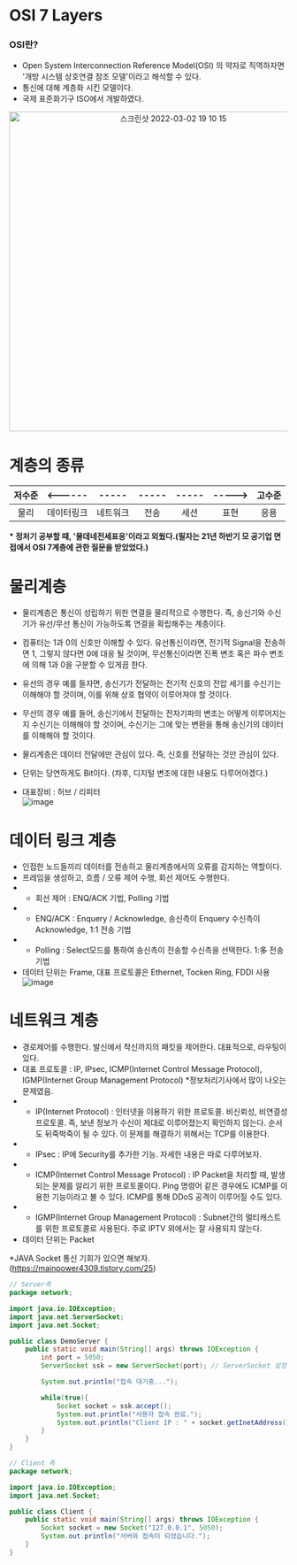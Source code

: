 OSI 7 Layers
===========
<h3>OSI란?</h3>

* Open System Interconnection Reference Model(OSI) 의 약자로 직역하자면 '개방 시스템 상호연결 참조 모델'이라고 해석할 수 있다.
* 통신에 대해 계층화 시킨 모델이다.
* 국제 표준화기구 ISO에서 개발하였다.
<p align="center">
  <img width="578" alt="스크린샷 2022-03-02 19 10 15" src="https://user-images.githubusercontent.com/70207093/156341276-a3ff91fc-55ee-4e66-bea0-0f4495b4368b.png"/>
</p>

계층의 종류
========
|저수준|<------|-----|-----|-----|----->|고수준|
|:----:|:----:|:----:|:----:|:----:|:----:|:----:|
|물리|데이터링크|네트워크|전송|세션|표현|응용|

<b>* 정처기 공부할 때, '물데네전세표응'이라고 외웠다.(필자는 21년 하반기 모 공기업 면접에서 OSI 7계층에 관한 질문을 받았었다.)</b>

물리계층
======
* 물리계층은 통신이 성립하기 위한 연결을 물리적으로 수행한다. 즉, 송신기와 수신기가 유선/무선 통신이 가능하도록 연결을 확립해주는 계층이다.
* 컴퓨터는 1과 0의 신호만 이해할 수 있다. 유선통신이라면, 전기적 Signal을 전송하면 1, 그렇지 않다면 0에 대응 될 것이며, 무선통신이라면 진폭 변조 혹은 파수 변조에 의해 1과 0을 구분할 수 있게끔 한다.
* 유선의 경우 예를 들자면, 송신기가 전달하는 전기적 신호의 전압 세기를 수신기는 이해해야 할 것이며, 이를 위해 상호 협약이 이루어져야 할 것이다.
* 무선의 경우 예를 들어, 송신기에서 전달하는 전자기파의 변조는 어떻게 이루어지는지 수신기는 이해해야 할 것이며, 수신기는 그에 맞는 변환을 통해 송신기의 데이터를 이해해야 할 것이다.
* 물리계층은 데이터 전달에만 관심이 있다. 즉, 신호를 전달하는 것만 관심이 있다.
* 단위는 당연하게도 Bit이다.
(차후, 디지털 변조에 대한 내용도 다루어야겠다.)

* 대표장비 : 허브 / 리피터</br>
![image](https://user-images.githubusercontent.com/70207093/156887679-26f0f207-51c7-4c35-b2b9-0ed8345f19cf.png)

데이터 링크 계층
============
* 인접한 노드들끼리 데이터를 전송하고 물리계층에서의 오류를 감지하는 역할이다.
* 프레임을 생성하고, 흐름 / 오류 제어 수행, 회선 제어도 수행한다.
* * 회선 제어 : ENQ/ACK 기법, Polling 기법
* * ENQ/ACK : Enquery / Acknowledge, 송신측이 Enquery 수신측이 Acknowledge, 1:1 전송 기법
* * Polling : Select모드를 통하여 송신측이 전송할 수신측을 선택한다. 1:多 전송 기법
* 데이터 단위는 Frame, 대표 프로토콜은 Ethernet, Tocken Ring, FDDI 사용</br>
![image](https://user-images.githubusercontent.com/70207093/157163951-5ba1ea68-b512-465e-9541-cddd46f9f09c.png)

네트워크 계층
==========
* 경로제어를 수행한다. 발신에서 착신까지의 패킷을 제어한다. 대표적으로, 라우팅이 있다.
* 대표 프로토콜 : IP, IPsec, ICMP(Internet Control Message Protocol), IGMP(Internet Group Management Protocol) *정보처리기사에서 많이 나오는 문제였음.
* * IP(Internet Protocol) : 인터넷을 이용하기 위한 프로토콜. 비신뢰성, 비연결성 프로토콜. 즉, 보낸 정보가 수신이 제대로 이루어졌는지 확인하지 않는다. 순서도 뒤죽박죽이 될 수 있다. 이 문제를 해결하기 위해서는 TCP를 이용한다.
* * IPsec : IP에 Security를 추가한 기능. 자세한 내용은 따로 다루어보자.
* * ICMP(Internet Control Message Protocol) : IP Packet을 처리할 때, 발생되는 문제를 알리기 위한 프로토콜이다. Ping 명령어 같은 경우에도 ICMP를 이용한 기능이라고 볼 수 있다. ICMP를 통해 DDoS 공격이 이루어질 수도 있다.
* * IGMP(Internet Group Management Protocol) : Subnet간의 멀티캐스트를 위한 프로토콜로 사용된다. 주로 IPTV 외에서는 잘 사용되지 않는다.
* 데이터 단위는 Packet

*JAVA Socket 통신 기회가 있으면 해보자.(https://mainpower4309.tistory.com/25)
```java
// Server측 
package network;

import java.io.IOException;
import java.net.ServerSocket;
import java.net.Socket;

public class DemoServer {
    public static void main(String[] args) throws IOException {
        int port = 5050;
        ServerSocket ssk = new ServerSocket(port); // ServerSocket 설정

        System.out.println("접속 대기중...");

        while(true){
            Socket socket = ssk.accept();
            System.out.println("사용자 접속 완료.");
            System.out.println("Client IP : " + socket.getInetAddress());
        }
    }
}
```
```java
// Client 측
package network;

import java.io.IOException;
import java.net.Socket;

public class Client {
    public static void main(String[] args) throws IOException {
        Socket socket = new Socket("127.0.0.1", 5050);
        System.out.println("서버와 접속이 되었습니다.");
    }
}
```
